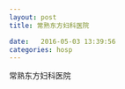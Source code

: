 ```yaml
--- 
layout: post 
title: 常熟东方妇科医院

date:   2016-05-03 13:39:56 
categories: hosp 
--- 
```

   
常熟东方妇科医院
